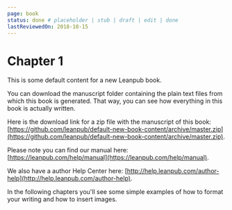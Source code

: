 ```yaml
---
page: book
status: done # placeholder | stub | draft | edit | done
lastReviewedOn: 2018-10-15
---
```


# Chapter 1

This is some default content for a new Leanpub book.

You can download the manuscript folder containing the plain text files from which this book is generated. That way, you can see how everything in this book is actually written.

Here is the download link for a zip file with the manuscript of this book: [https://github.com/leanpub/default-new-book-content/archive/master.zip](https://github.com/leanpub/default-new-book-content/archive/master.zip).

Please note you can find our manual here: [https://leanpub.com/help/manual](https://leanpub.com/help/manual).

We also have a author Help Center here: [http://help.leanpub.com/author-help](http://help.leanpub.com/author-help).

In the following chapters you'll see some simple examples of how to format your writing and how to insert images.

